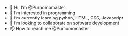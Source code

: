 - 👋 Hi, I’m @Purnomomaster
- 👀 I’m interested in programming
- 🌱 I’m currently learning python, HTML, CSS, Javascript
- 💞️ I’m looking to collaborate on software development
- 📫 How to reach me @Purnomomaster

<!---
Purnomomaster/Purnomomaster is a ✨ special ✨ repository because its `README.md` (this file) appears on your GitHub profile.
You can click the Preview link to take a look at your changes.
--->

